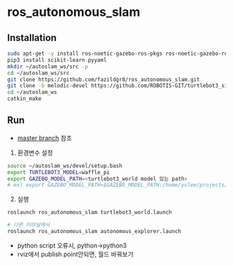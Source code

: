 # ros_autonomous_slam

## Installation
```bash
sudo apt-get -y install ros-noetic-gazebo-ros-pkgs ros-noetic-gazebo-ros-control ros-noetic-turtlebot3-msgs ros-noetic-turtlebot3 ros-noetic-navigation ros-noetic-gmapping
pip3 install scikit-learn pyyaml
mkdir ~/autoslam_ws/src -p
cd ~/autoslam_ws/src
git clone https://github.com/fazildgr8/ros_autonomous_slam.git
git clone -b melodic-devel https://github.com/ROBOTIS-GIT/turtlebot3_simulations
cd ~/autoslam_ws
catkin_make
```

## Run
* [master branch](https://github.com/jebiio/ros_autonomous_slam) 참조

1. 환경변수 설정
```bash
source ~/autoslam_ws/devel/setup.bash
export TURTLEBOT3_MODEL=waffle_pi
export GAZEBO_MODEL_PATH=<turtlebot3_world model 있는 path>
# ex) export GAZEBO_MODEL_PATH=$GAZEBO_MODEL_PATH:/home/yslee/projects/turtlebot3_ws/src/turtlebot3_simulations/turtlebot3_gazebo/models
```

2. 실행
```bash
roslaunch ros_autonomous_slam turtlebot3_world.launch
```
```bash
# 다른 터미널에서
roslaunch ros_autonomous_slam autonomous_explorer.launch
```
* python script 오류시, python->python3
* rviz에서 publish point안되면, 월드 바꿔보기

